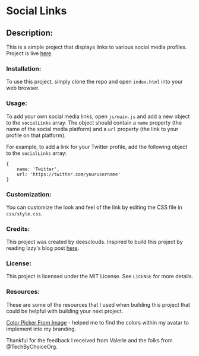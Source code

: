 # Social Links

## Description: 
This is a simple project that displays links to various social media profiles.
Project is live [here](https://deesclouds-social-links.netlify.app/)
### Installation:
To use this project, simply clone the repo and open `index.html` into your web browser.

### Usage: 
To add your own social media links, open `js/main.js` and add a new object to the `socialLinks` array.
The object should contain a `name` property (the name of the social media platform) and a `url` property (the link to your profile on that platform).

For example, to add a link for your Twitter profile, add the following object to the `socialLinks` array:

```
{
    name: 'Twitter',
    url: 'https://twitter.com/yourusername'
}
```
### Customization: 
You can customize the look and feel of the link by editing the CSS file in `css/style.css`.

### Credits:
This project was created by deesclouds.
Inspired to build this project by reading Izzy's blog post [here](https://izayevisuals.hashnode.dev/make-your-own-linktree).

### License:
This project is licensed under the MIT License. See `LICENSE` for more details.


### Resources:

These are some of the resources that I used when building this project that could be helpful with building your next project.

[Color Picker From Image](https://colorpickerfromimage.com/) - helped me to find the colors within my avatar to implement into my branding. 

Thankful for the feedback I received from Valerie and the folks from @TechByChoiceOrg. 